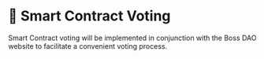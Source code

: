 # 🧠 Smart Contract Voting

Smart Contract voting will be implemented in conjunction with the Boss DAO website to facilitate a convenient voting process.
